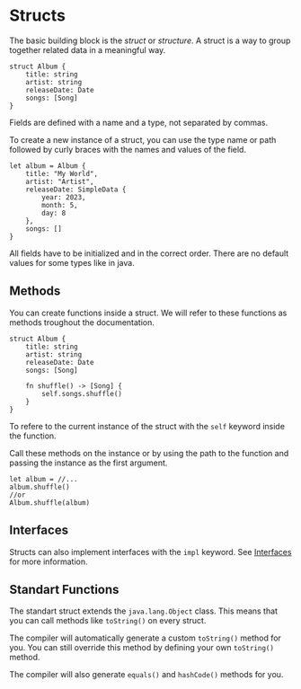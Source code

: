 # Structs

The basic building block is the _struct_ or _structure_. A struct is a way to group together related data in a meaningful way. 


```karina
struct Album {
    title: string
    artist: string
    releaseDate: Date
    songs: [Song]
}
```

Fields are defined with a name and a type, not separated by commas.

To create a new instance of a struct, you can use the type name or path followed by curly braces with the names and values of the field. 

```karina
let album = Album {
    title: "My World",
    artist: "Artist",
    releaseDate: SimpleData {
        year: 2023,
        month: 5,
        day: 8
    },
    songs: []
}
```

All fields have to be initialized and in the correct order. There are no default values for some types like in java.

## Methods

You can create functions inside a struct. We will refer to these functions as methods troughout the documentation.

```karina
struct Album {
    title: string
    artist: string
    releaseDate: Date
    songs: [Song]

    fn shuffle() -> [Song] {
        self.songs.shuffle()
    }
}
```

To refere to the current instance of the struct with the `self` keyword inside the function.

Call these methods on the instance or by using the path to the function and passing the instance as the first argument.

```karina
let album = //...
album.shuffle()
//or
Album.shuffle(album)
```
## Interfaces

Structs can also implement interfaces with the `impl` keyword. See 
[Interfaces](interfaces.md) for more information.


## Standart Functions

The standart struct extends the `java.lang.Object` class. This means that you can call methods like `toString()` on every struct.

The compiler will automatically generate a custom `toString()` method for you. You can still override this method by defining your own `toString()` method.


The compiler will also generate `equals()` and `hashCode()` methods for you.


